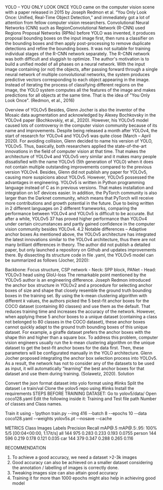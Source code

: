 
YOLO – YOU ONLY LOOK ONCE YOLO came on the computer vision scene with a paper released in 2015 by Joseph Redmon et al. “You Only Look Once: Unified, Real-Time Object Detection,”
and immediately got a lot of attention from fellow computer vision researchers. Convolutional Neural Networks (CNN) such as RegionConvolutional Network (R-CNN) used Regions 
Proposal Networks (RPNs) before YOLO was invented, it produces proposal bounding boxes on the input image first, then runs a classifier on the bounding boxes and then apply 
post-processing to remove duplicate detections and refine the bounding boxes. It was not suitable for training individual stages of the R-CNN network separately. The R-CNN 
network was both difficult and sluggish to optimize. The author's motivation is to build a unified model of all phases on a neural network. With the input image containing 
(or not) the objects, after passing forward through a single neural network of multiple convolutional networks, the system produces predictive vectors corresponding to each 
object appearing in the image. Instead of iterating the process of classifying different regions on the image, the YOLO system computes all the features of the image and makes 
predictions for all objects at the same time. That is the idea of "You Only Look Once". (Redmon, et al., 2016)

Overview of YOLOv5 Besides, Glenn Jocher is also the inventor of the Mosaic data augmentation and acknowledged by Alexey Bochkovsky in the YOLOv4 paper (Bochkovskiy, et al., 2020).
However, his YOLOv5 model caused lots of controversy in the computer vision community because of its name and improvements. Despite being released a month after YOLOv4, the start 
of research for YOLOv4 and YOLOv5 was quite close (March – April 2020). For avoiding collision, Glenn decided to name his version of YOLO, YOLOv5. Thus, basically, both researchers
applied the state-of-the-art innovations in the field of computer vision at that time. That makes the architecture of YOLOv4 and YOLOv5 very similar and it makes many people 
dissatisfied with the name YOLOv5 (5th generation of YOLO) when it does not contain multiple outstanding improvements compared to the previous version YOLOv4. Besides, Glenn 
did not publish any paper for YOLOv5, causing more suspicions about YOLOv5. However, YOLOv5 possessed the advantages in engineering. YOLOv5 is written in Python programming 
language instead of C as in previous versions. That makes installation and integration on IoT devices easier. In addition, the PyTorch community is also larger than the Darknet 
community, which means that PyTorch will receive more contributions and growth potential in the future. Due to being written in 2 different languages on 2 different frameworks, 
comparing the performance between YOLOv4 and YOLOv5 is difficult to be accurate. But after a while, YOLOv5 37 has proved higher performance than YOLOv4 under certain circumstances
and partly gained confidence in the computer vision community besides YOLOv4. 4.2 Notable differences – Adaptive anchor boxes As mentioned above, the YOLOv5 architecture has 
integrated the latest innovations similar to the YOLOv4 architecture, thus there are not many brilliant differences in theory. The author did not publish a detailed paper, but 
only launched a repository on Github and updates improvements there. By dissecting its structure code in file .yaml, the YOLOv5 model can be summarized as follows 
(Jocher, 2020):

Backbone: Focus structure, CSP network - Neck: SPP block, PANet - Head: YOLOv3 head using GIoU-loss The remarkable point mentioned by the YOLOv5 author is an engineering difference. Joseph Redmon introduced the anchor box structure in YOLOv2 and a procedure for selecting anchor boxes of size and shape that closely resemble the ground truth bounding boxes in the training set. By using the k-mean clustering algorithm with different 𝑘 values, the authors picked the 5 best-fit anchor boxes for the COCO dataset (containing 80 classes) and use them as the default. That reduces training time and increases the accuracy of the network. However, when applying these 5 anchor boxes to a unique dataset (containing a class not belonged to 80 classes in the COCO dataset), these anchor boxes cannot quickly adapt to the ground truth bounding boxes of this unique dataset. For example, a giraffe dataset prefers the anchor boxes with the shape thin and higher than a square box. To address this problem, computer vision engineers usually run the k-mean clustering algorithm on the unique dataset to get the best-fit anchor boxes for the data first. Then, these parameters will be configurated manually in the YOLO architecture. Glenn Jocher proposed integrating the anchor box selection process into YOLOv5. As a result, the network has not to consider any of the datasets to be used as input, it will automatically "learning" the best anchor boxes for that dataset and use them during training. (Solawetz, 2020).
Solution

Convert the json format dataset into yolo format using #links
Split the dataset i.e train/val
Clone the yolov5 repo using #links
Install the requirements
STEPS BEFORE TRAINING DATASET:
Go to yolov5/data/ Open coco128.yaml 
Edit the following inside it: Training and Test file path Number of classes and Class names.

Train it using - !python train.py --img 416 --batch 8 --epochs 10 --data coco128.yaml --weights yolov5s.pt --nosave --cache


METRICS
            Class     Images     Labels    Precision  Recall     mAP@.5 mAP@.5:.95: 100% 5/5 [00:04<00:00,  1.17it/s]
            all        144        975      0.283      0.233      0.193     0.0755
            person     144        596      0.219      0.178      0.121      0.035
            car        144        379      0.347      0.288      0.265      0.116
            
  RECOMMENDATION
  
1. To achieve a good accuracy, we need a dataset >2-3k images
2. Good accuracy can also be achieved on a smaller dataset considering the annotation / labelling of images is correctly done.
3. Tweaking images size can also attain good accuracy 
4. Training it for more than 1000 epochs might also help in achieving good model
